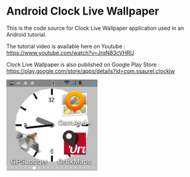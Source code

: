 Android Clock Live Wallpaper
===========================

This is the code source for Clock Live Wallpaper application used in an Android tutorial.

The tutorial video is available here on Youtube : https://www.youtube.com/watch?v=JrqN83cVHRU

Clock Live Wallpaper is also published on Google Play Store : https://play.google.com/store/apps/details?id=com.ssaurel.clocklw



![Screenshot](https://github.com/ssaurel/android-clock-livewallpaper/blob/master/screenshot.png)
